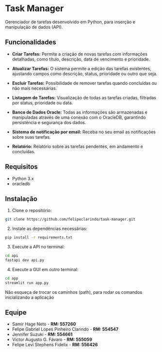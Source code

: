 # Task Manager

Gerenciador de tarefas desenvolvido em Python, para inserção e manipulação de dados (API).

## Funcionalidades

- **Criar Tarefas:** Permite a criação de novas tarefas com informações detalhadas, como título, descrição, data de vencimento e prioridade.

- **Atualizar Tarefas:** O sistema permite a edição das tarefas existentes, ajustando campos como descrição, status, prioridade ou outro que seja.

- **Excluir Tarefas:** Possibilidade de remover tarefas quando concluídas ou não mais necessárias.

- **Listagem de Tarefas:** Visualização de todas as tarefas criadas, filtradas por status, prioridade ou data.

- **Banco de Dados Oracle:** Todas as informações são armazenadas e manipuladas através de uma conexão com o OracleDB, garantindo persistência e segurança dos dados.

- **Sistema de notificação por email:** Receba no seu email as notificações sobre suas tarefas.

- **Relatório:** Relatório sobre as tarefas pendentes, em andamento e concluídas.

## Requisitos

- Python 3.x
- oracledb

## Instalação

1. Clone o repositório:

```bash
git clone https://github.com/felipeclarindo/task-manager.git
```

2. Instale as dependências necessárias:

```bash
pip install -r requirements.txt
```

3. Execute a API no terminal:

```bash
cd api
fastapi dev api.py
```

4. Execute a GUI em outro terminal:
```bash
cd app
streamlit run app.py
```
Não esqueça de trocar os caminhos (path), para rodar os comandos inicializando a aplicação

## Equipe

- Samir Hage Neto - **RM: 557260**
- Felipe Gabriel Lopes Pinheiro Clarindo - **RM: 554547**
- Jennifer Suzuki - **RM: 554661**
- Victor Augusto G. Fávaro - **RM: 555059**
- Felipe Levi Stephens Fidelix - **RM: 556426**
